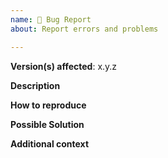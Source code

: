 ```yaml
---
name: 🐛 Bug Report
about: Report errors and problems

---
```


**Version(s) affected**: x.y.z

**Description**  
<!-- A clear and concise description of the problem. -->

**How to reproduce**  
<!-- Code and/or config needed to reproduce the problem. -->

**Possible Solution**  
<!--- Optional: only if you have suggestions on a fix/reason for the bug -->

**Additional context**  
<!-- Required: php tests/phpinfo.php output from same SAPI as bug occurred -->
<!-- Optional: any other context about the problem: log messages, screenshots, etc. -->
